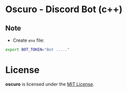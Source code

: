 # Oscuro - Discord Bot (c++)

## Note
- Create `env` file:
```sh 
export BOT_TOKEN="Bot ....."
```

# License

**oscuro** is licensed under the [MIT License](LICENSE).
